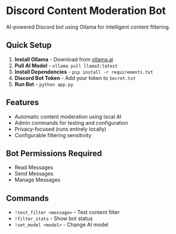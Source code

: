 # Discord Content Moderation Bot

AI-powered Discord bot using Ollama for intelligent content filtering.

## Quick Setup

1. **Install Ollama** - Download from [ollama.ai](https://ollama.ai)
2. **Pull AI Model** - `ollama pull llama3:latest`
3. **Install Dependencies** - `pip install -r requirements.txt`
4. **Discord Bot Token** - Add your token to `Secret.txt`
5. **Run Bot** - `python app.py`

## Features

- Automatic content moderation using local AI
- Admin commands for testing and configuration
- Privacy-focused (runs entirely locally)
- Configurable filtering sensitivity

## Bot Permissions Required

- Read Messages
- Send Messages
- Manage Messages

## Commands

- `!test_filter <message>` - Test content filter
- `!filter_stats` - Show bot status
- `!set_model <model>` - Change AI model